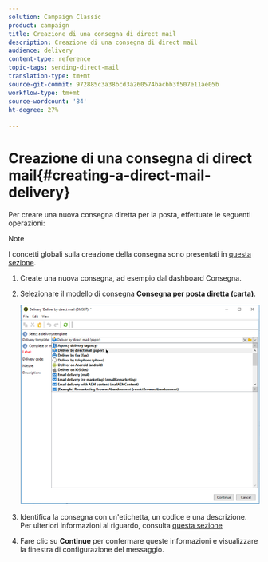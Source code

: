 ```yaml
---
solution: Campaign Classic
product: campaign
title: Creazione di una consegna di direct mail
description: Creazione di una consegna di direct mail
audience: delivery
content-type: reference
topic-tags: sending-direct-mail
translation-type: tm+mt
source-git-commit: 972885c3a38bcd3a260574bacbb3f507e11ae05b
workflow-type: tm+mt
source-wordcount: '84'
ht-degree: 27%

---
```



# Creazione di una consegna di direct mail{#creating-a-direct-mail-delivery}

Per creare una nuova consegna diretta per la posta, effettuate le seguenti operazioni:

>[!NOTE]
>
>I concetti globali sulla creazione della consegna sono presentati in [questa sezione](../../delivery/using/steps-about-delivery-creation-steps.md).

1. Create una nuova consegna, ad esempio dal dashboard Consegna.
1. Selezionare il modello di consegna **Consegna per posta diretta (carta)**.

   ![](assets/direct_mail.png)

1. Identifica la consegna con un&#39;etichetta, un codice e una descrizione. Per ulteriori informazioni al riguardo, consulta [questa sezione](../../delivery/using/steps-create-and-identify-the-delivery.md#identifying-the-delivery)
1. Fare clic su **Continue** per confermare queste informazioni e visualizzare la finestra di configurazione del messaggio.
